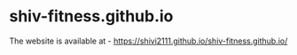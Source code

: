 # shiv-fitness.github.io
The website is available at - https://shivi2111.github.io/shiv-fitness.github.io/
